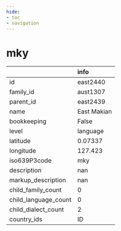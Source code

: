 ```yaml
---
hide:
- toc
- navigation
---
```

# mky
|                      | info        |
|:---------------------|:------------|
| id                   | east2440    |
| family_id            | aust1307    |
| parent_id            | east2439    |
| name                 | East Makian |
| bookkeeping          | False       |
| level                | language    |
| latitude             | 0.07337     |
| longitude            | 127.423     |
| iso639P3code         | mky         |
| description          | nan         |
| markup_description   | nan         |
| child_family_count   | 0           |
| child_language_count | 0           |
| child_dialect_count  | 2           |
| country_ids          | ID          |